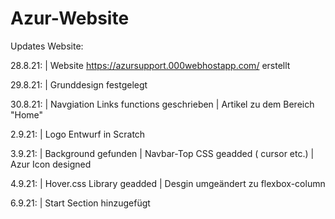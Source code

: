 # Azur-Website

Updates Website:

28.8.21: 
| Website https://azursupport.000webhostapp.com/ erstellt


29.8.21: 
| Grunddesign festgelegt


30.8.21:
| Navgiation Links functions geschrieben
| Artikel zu dem Bereich "Home"


2.9.21:
| Logo Entwurf in Scratch

3.9.21:
| Background gefunden
| Navbar-Top CSS geadded ( cursor etc.)
| Azur Icon designed


4.9.21:
| Hover.css Library geadded
| Desgin umgeändert zu flexbox-column

6.9.21:
| Start Section hinzugefügt

